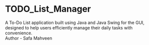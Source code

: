 # TODO_List_Manager
A To-Do List application built using Java and Java Swing for the GUI, designed to help users efficiently manage their daily tasks with convenience.
<br>
Author - Safa Mahveen
